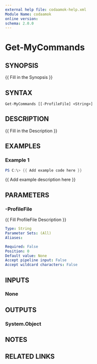 ```yaml
---
external help file: codaamok-help.xml
Module Name: codaamok
online version:
schema: 2.0.0
---
```


# Get-MyCommands

## SYNOPSIS
{{ Fill in the Synopsis }}

## SYNTAX

```
Get-MyCommands [[-ProfileFile] <String>]
```

## DESCRIPTION
{{ Fill in the Description }}

## EXAMPLES

### Example 1
```powershell
PS C:\> {{ Add example code here }}
```

{{ Add example description here }}

## PARAMETERS

### -ProfileFile
{{ Fill ProfileFile Description }}

```yaml
Type: String
Parameter Sets: (All)
Aliases:

Required: False
Position: 0
Default value: None
Accept pipeline input: False
Accept wildcard characters: False
```

## INPUTS

### None
## OUTPUTS

### System.Object
## NOTES

## RELATED LINKS
